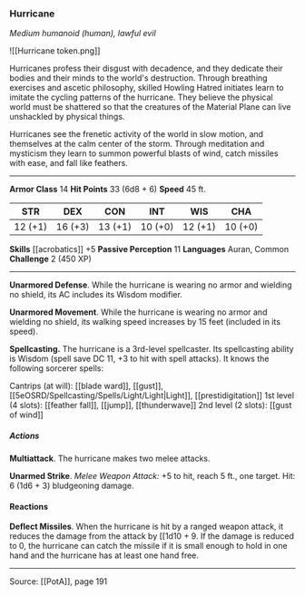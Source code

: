 ### Hurricane
_Medium humanoid (human), lawful evil_

![[Hurricane token.png]]

Hurricanes profess their disgust with decadence, and they dedicate their bodies and their minds to the world's destruction. Through breathing exercises and ascetic philosophy, skilled Howling Hatred initiates learn to imitate the cycling patterns of the hurricane. They believe the physical world must be shattered so that the creatures of the Material Plane can live unshackled by physical things.

Hurricanes see the frenetic activity of the world in slow motion, and themselves at the calm center of the storm. Through meditation and mysticism they learn to summon powerful blasts of wind, catch missiles with ease, and fall like feathers.






---

**Armor Class** 14
**Hit Points** 33 (6d8 + 6)
**Speed** 45 ft.

| STR     | DEX     | CON     | INT     | WIS     | CHA     |
|---------|---------|---------|---------|---------|---------|
| 12 (+1) | 16 (+3) | 13 (+1) | 10 (+0) | 12 (+1) | 10 (+0) |

**Skills** [[acrobatics]] +5
**Passive Perception** 11
**Languages** Auran, Common
**Challenge** 2 (450 XP)

---

**Unarmored Defense**. While the hurricane is wearing no armor and wielding no shield, its AC includes its Wisdom modifier.

**Unarmored Movement**. While the hurricane is wearing no armor and wielding no shield, its walking speed increases by 15 feet (included in its speed).

**Spellcasting.** The hurricane is a 3rd-level spellcaster. Its spellcasting ability is Wisdom (spell save DC 11, +3 to hit with spell attacks). It knows the following sorcerer spells:

Cantrips (at will): [[blade ward]], [[gust]], [[5eOSRD/Spellcasting/Spells/Light/Light|Light]], [[prestidigitation]]
1st level (4 slots): [[feather fall]], [[jump]], [[thunderwave]]
2nd level (2 slots): [[gust of wind]]

##### Actions
**Multiattack**. The hurricane makes two melee attacks.

**Unarmed Strike**. _Melee Weapon Attack:_ +5 to hit, reach 5 ft., one target. Hit: 6 (1d6 + 3) bludgeoning damage.

#### Reactions
**Deflect Missiles**. When the hurricane is hit by a ranged weapon attack, it reduces the damage from the attack by [[1d10 + 9. If the damage is reduced to 0, the hurricane can catch the missile if it is small enough to hold in one hand and the hurricane has at least one hand free.


---

Source: [[PotA]], page 191